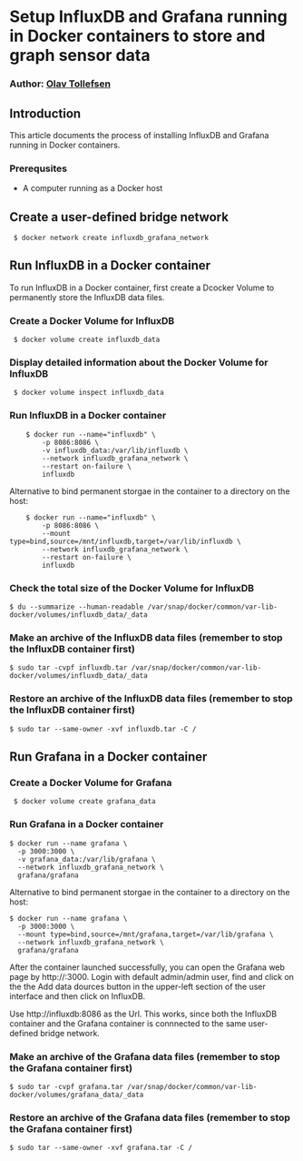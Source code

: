 # Setup InfluxDB and Grafana running in Docker containers to store and graph sensor data 
### Author: [Olav Tollefsen](https://www.linkedin.com/in/olavtollefsen/)

## Introduction

This article documents the process of installing InfluxDB and Grafana running in Docker containers.

### Prerequsites

- A computer running as a Docker host

## Create a user-defined bridge network
```
 $ docker network create influxdb_grafana_network
```

## Run InfluxDB in a Docker container

To run InfluxDB in a Docker container, first create a Dcocker Volume to permanently store the InfluxDB data files.

### Create a Docker Volume for InfluxDB

```
 $ docker volume create influxdb_data
```

### Display detailed information about the Docker Volume for InfluxDB

```
 $ docker volume inspect influxdb_data
```

### Run InfluxDB in a Docker container

```
    $ docker run --name="influxdb" \
        -p 8086:8086 \
        -v influxdb_data:/var/lib/influxdb \
        --network influxdb_grafana_network \
        --restart on-failure \
        influxdb
```

Alternative to bind permanent storgae in the container to a directory on the host:

```
    $ docker run --name="influxdb" \
        -p 8086:8086 \
        --mount type=bind,source=/mnt/influxdb,target=/var/lib/influxdb \
        --network influxdb_grafana_network \
        --restart on-failure \
        influxdb
```

### Check the total size of the Docker Volume for InfluxDB

```
$ du --summarize --human-readable /var/snap/docker/common/var-lib-docker/volumes/influxdb_data/_data
```

### Make an archive of the InfluxDB data files (remember to stop the InfluxDB container first)

```
$ sudo tar -cvpf influxdb.tar /var/snap/docker/common/var-lib-docker/volumes/influxdb_data/_data
```

### Restore an archive of the InfluxDB data files (remember to stop the InfluxDB container first)

```
$ sudo tar --same-owner -xvf influxdb.tar -C / 
```

## Run Grafana in a Docker container

### Create a Docker Volume for Grafana

```
 $ docker volume create grafana_data
```

### Run Grafana in a Docker container

```
$ docker run --name grafana \
  -p 3000:3000 \
  -v grafana_data:/var/lib/grafana \
  --network influxdb_grafana_network \
  grafana/grafana
```

Alternative to bind permanent storgae in the container to a directory on the host:

```
$ docker run --name grafana \
  -p 3000:3000 \
  --mount type=bind,source=/mnt/grafana,target=/var/lib/grafana \
  --network influxdb_grafana_network \
  grafana/grafana
```

After the container launched successfully, you can open the Grafana web page by http://<Ip address of Docker host>:3000. Login with default admin/admin user, find and click on the the Add data dources button in the upper-left section of the user interface and then click on InfluxDB.

Use http://influxdb:8086 as the Url. This works, since both the InfluxDB container and the Grafana container is connnected to the same user-defined bridge network.

### Make an archive of the Grafana data files (remember to stop the Grafana container first)

```
$ sudo tar -cvpf grafana.tar /var/snap/docker/common/var-lib-docker/volumes/grafana_data/_data
```

### Restore an archive of the Grafana data files (remember to stop the Grafana container first)

```
$ sudo tar --same-owner -xvf grafana.tar -C / 
```
